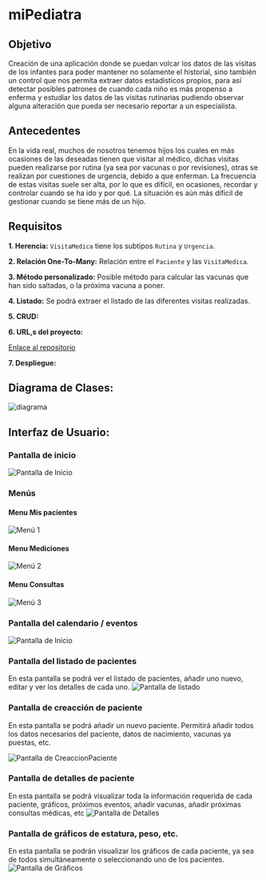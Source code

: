 # miPediatra

## Objetivo

Creación de una aplicación donde se puedan volcar los datos de las visitas de los infantes para poder mantener no solamente el historial, sino también un control que nos permita extraer datos estadísticos propios, para así detectar posibles patrones de cuando cada niño es más propenso a enferma y estudiar los datos de las visitas rutinarias pudiendo observar alguna alteración que pueda ser necesario reportar a un especialista. 

## Antecedentes

En la vida real, muchos de nosotros tenemos hijos los cuales en más ocasiones de las deseadas tienen que visitar al médico, dichas visitas pueden realizarse por rutina (ya sea por vacunas o por revisiones), otras se realizan por cuestiones de urgencia, debido a que enferman. 
La frecuencia de estas visitas suele ser alta, por lo que es difícil, en ocasiones, recordar y controlar cuando se ha ido y por qué. La situación es aún más difícil de gestionar cuando se tiene más de un hijo.

## Requisitos

**1. Herencia:** `VisitaMedica` tiene los subtipos `Rutina` y `Urgencia`.

**2. Relación One-To-Many:** Relación entre el `Paciente` y las `VisitaMedica`.

**3. Método personalizado:** Posible método para calcular las vacunas que han sido saltadas, o la próxima vacuna a poner.

**4. Listado:** Se podrá extraer el listado de las diferentes visitas realizadas.

**5. CRUD:**

**6. URL,s del proyecto:**

[Enlace al repositorio](https://git.institutomilitar.com/WoLfMaN86/mipediatra)

**7. Despliegue:**

## Diagrama de Clases:

![diagrama](https://git.institutomilitar.com/WoLfMaN86/mipediatra/-/wikis/uploads/Imagenes/Diagramav3.png)

## Interfaz de Usuario:


### Pantalla de inicio

![Pantalla de Inicio](https://git.institutomilitar.com/WoLfMaN86/mipediatra/-/wikis/uploads/interfaz/Inicio.png)

### Menús

#### Menu Mis pacientes
![Menú 1](https://git.institutomilitar.com/WoLfMaN86/mipediatra/-/wikis/uploads/interfaz/Menu1.png)

#### Menu Mediciones
![Menú 2](https://git.institutomilitar.com/WoLfMaN86/mipediatra/-/wikis/uploads/interfaz/Menu2.png)

#### Menu Consultas
![Menú 3](https://git.institutomilitar.com/WoLfMaN86/mipediatra/-/wikis/uploads/interfaz/Menu3.png)

### Pantalla del calendario / eventos

![Pantalla de Inicio](https://git.institutomilitar.com/WoLfMaN86/mipediatra/-/wikis/uploads/interfaz/CalendarioPage.png)

### Pantalla del listado de pacientes
En esta pantalla se podrá ver el listado de pacientes, añadir uno nuevo, editar y ver los detalles de cada uno.
![Pantalla de listado](https://git.institutomilitar.com/WoLfMaN86/mipediatra/-/wikis/uploads/interfaz/ListadoPacientes.png)

### Pantalla de creacción de paciente
En esta pantalla se podrá añadir un nuevo paciente. Permitirá añadir todos los datos necesarios del paciente, datos de nacimiento, vacunas ya puestas, etc.

![Pantalla de CreaccionPaciente](https://git.institutomilitar.com/WoLfMaN86/mipediatra/-/wikis/uploads/interfaz/AddPacientePage.png)

### Pantalla de detalles de paciente
En esta pantalla se podrá visualizar toda la información requerida de cada paciente, gráficos, próximos eventos, añadir vacunas, añadir próximas consultas médicas, etc
![Pantalla de Detalles](https://git.institutomilitar.com/WoLfMaN86/mipediatra/-/wikis/uploads/interfaz/DetallesPage.png)

### Pantalla de gráficos de estatura, peso, etc.

En esta pantalla se podrán visualizar los gráficos de cada paciente, ya sea de todos simultáneamente o seleccionando uno de los pacientes.
![Pantalla de Gráficos](https://git.institutomilitar.com/WoLfMaN86/mipediatra/-/wikis/uploads/interfaz/Graficos.png)
